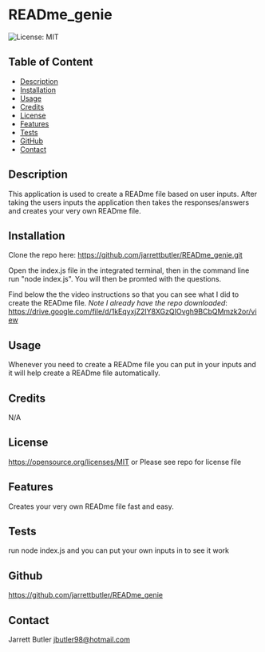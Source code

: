 # READme_genie

![License: MIT](https://img.shields.io/badge/License-MIT-yellow.svg)
        
## Table of Content
* [Description](#description)
* [Installation](#installation)
* [Usage](#usage)
* [Credits](#credits)
* [License](#license)
* [Features](#features)
* [Tests](#tests)
* [GitHub](#github)
* [Contact](#contact)

## Description
This application is used to create a READme file based on user inputs. After taking the users inputs the application then takes the responses/answers and creates your very own READme file.

## Installation
Clone the repo here:
https://github.com/jarrettbutler/READme_genie.git

Open the index.js file in the integrated terminal, then in the command line run "node index.js". You will then be promted with the questions.

Find below the the video instructions so that you can see what I did to create the READme file. *Note I already have the repo downloaded*:
https://drive.google.com/file/d/1kEqyxjZ2IY8XGzQIOvgh9BCbQMmzk2or/view

## Usage
Whenever you need to create a READme file you can put in your inputs and it will help create a READme file automatically.

## Credits
N/A

## License
https://opensource.org/licenses/MIT
or
Please see repo for license file

## Features
Creates your very own READme file fast and easy.

## Tests
run node index.js and you can put your own inputs in to see it work

## Github
https://github.com/jarrettbutler/READme_genie

## Contact
Jarrett Butler
jbutler98@hotmail.com